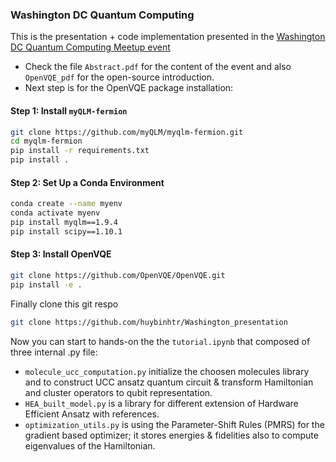 ### Washington DC Quantum Computing
This is the presentation + code implementation presented in the [Washington DC Quantum Computing Meetup event](https://www.linkedin.com/events/quantumcomputingforquantumchemi7256029632620019712/comments/)

- Check the file `Abstract.pdf` for the content of the event and also `OpenVQE_pdf` for the open-source introduction.
- Next step is for the OpenVQE package installation:

#### Step 1: Install `myQLM-fermion`
```bash
git clone https://github.com/myQLM/myqlm-fermion.git
cd myqlm-fermion
pip install -r requirements.txt
pip install .
```
#### Step 2: Set Up a Conda Environment
```bash
conda create --name myenv
conda activate myenv
pip install myqlm==1.9.4
pip install scipy==1.10.1
```

#### Step 3: Install OpenVQE

```bash
git clone https://github.com/OpenVQE/OpenVQE.git
pip install -e .
```
Finally clone this git respo 
```bash
git clone https://github.com/huybinhtr/Washington_presentation
```


Now you can start to hands-on the the `tutorial.ipynb` that composed of three internal .py file:
- `molecule_ucc_computation.py` initialize the choosen molecules library and to construct UCC ansatz quantum circuit & transform Hamiltonian and cluster operators to qubit representation.
- `HEA_built_model.py` is a library for different extension of Hardware Efficient Ansatz with references.
- `optimization_utils.py` is using the Parameter-Shift Rules (PMRS) for the gradient based optimizer; it stores energies & fidelities also to compute eigenvalues of the Hamiltonian.

